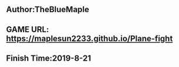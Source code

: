 
## Author:TheBlueMaple
## GAME URL: https://maplesun2233.github.io/Plane-fight
## Finish Time:2019-8-21

